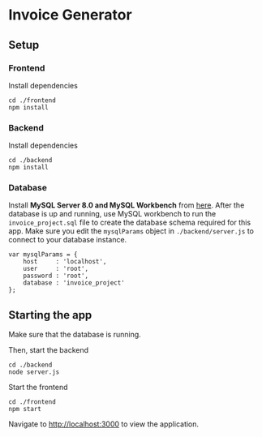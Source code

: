 # Invoice Generator

## Setup

### Frontend

Install dependencies

```
cd ./frontend
npm install
```

### Backend

Install dependencies

```
cd ./backend
npm install
```

### Database

Install __MySQL Server 8.0 and MySQL Workbench__ from [here](https://dev.mysql.com/doc/refman/8.0/en/installing.html). After the database is up and running, use MySQL workbench to run the `invoice_project.sql` file to create the database schema required for this app. Make sure you edit the `mysqlParams` object in `./backend/server.js` to connect to your database instance.

```
var mysqlParams = {
    host     : 'localhost',
    user     : 'root',
    password : 'root',
    database : 'invoice_project'
};
```

## Starting the app

Make sure that the database is running.

Then, start the backend
```
cd ./backend
node server.js
```

Start the frontend
```
cd ./frontend
npm start
```

Navigate to [http://localhost:3000](http://localhost:3000) to view the application.